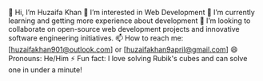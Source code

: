 👋 Hi, I’m Huzaifa Khan
👀 I’m interested in Web Development
🌱 I’m currently learning and getting more experience about development
💞️ I’m looking to collaborate on open-source web development projects and innovative software engineering initiatives.
📫 How to reach me: [huzaifakhan901@outlook.com] or [huzaifakhan9april@gmail.com]
😄 Pronouns: He/Him
⚡ Fun fact: I love solving Rubik's cubes and can solve one in under a minute!
